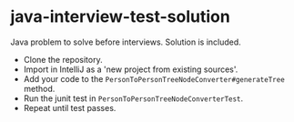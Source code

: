 # java-interview-test-solution
Java problem to solve before interviews. Solution is included.

- Clone the repository. 
- Import in IntelliJ as a 'new project from existing sources'.
- Add your code to the `PersonToPersonTreeNodeConverter#generateTree` method.
- Run the junit test in `PersonToPersonTreeNodeConverterTest`.
- Repeat until test passes.